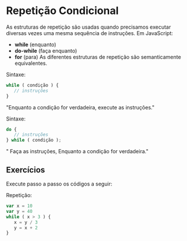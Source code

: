 # Repetição Condicional


As estruturas de repetição são usadas quando precisamos executar diversas vezes uma mesma sequência de instruções.
Em JavaScript:
* **while** (enquanto)
* **do-while** (faça enquanto)
* **for** (para)
As diferentes estruturas de repetição são semanticamente equivalentes. 

Sintaxe:
```javascript
while ( condição ) {
   // instruções 
}
```
"Enquanto a condição for verdadeira, execute as instruções."

Sintaxe:
```javascript
do {
   // instruções 
} while ( condição );
```
" Faça as instruções, Enquanto a condição for verdadeira."

## Exercícios 

Execute passo a passo os códigos a seguir: 

Repetição: 
```javascript
var x = 10
var y = 40 
while ( x > 3 ) {
   x = y / 3 
   y = x + 2 
}
```
